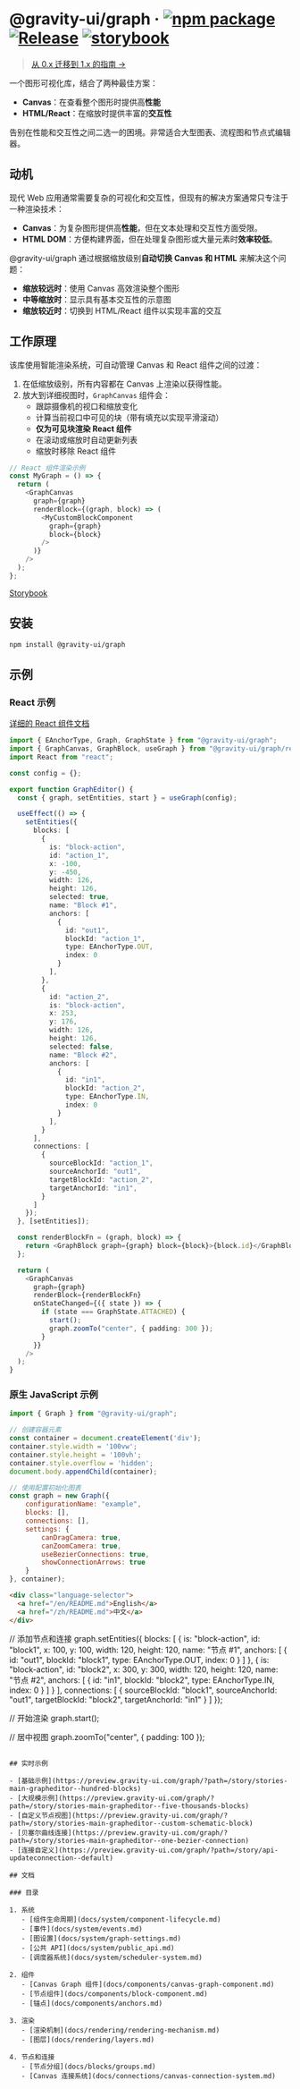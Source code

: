 # @gravity-ui/graph &middot; [![npm package](https://img.shields.io/npm/v/@gravity-ui/graph)](https://www.npmjs.com/package/@gravity-ui/graph) [![Release](https://img.shields.io/github/actions/workflow/status/gravity-ui/graph/release.yml?branch=main&label=Release)](https://github.com/gravity-ui/graph/actions/workflows/release.yml?query=branch:main) [![storybook](https://img.shields.io/badge/Storybook-deployed-ff4685)](https://preview.gravity-ui.com/graph/)

> [从 0.x 迁移到 1.x 的指南 →](docs/migration-guides/v0-to-v1.md)

一个图形可视化库，结合了两种最佳方案：
- **Canvas**：在查看整个图形时提供高**性能**
- **HTML/React**：在缩放时提供丰富的**交互性**

告别在性能和交互性之间二选一的困境。非常适合大型图表、流程图和节点式编辑器。

## 动机

现代 Web 应用通常需要复杂的可视化和交互性，但现有的解决方案通常只专注于一种渲染技术：

- **Canvas**：为复杂图形提供高**性能**，但在文本处理和交互性方面受限。
- **HTML DOM**：方便构建界面，但在处理复杂图形或大量元素时**效率较低**。

@gravity-ui/graph 通过根据缩放级别**自动切换 Canvas 和 HTML** 来解决这个问题：
- **缩放较远时**：使用 Canvas 高效渲染整个图形
- **中等缩放时**：显示具有基本交互性的示意图
- **缩放较近时**：切换到 HTML/React 组件以实现丰富的交互

## 工作原理

该库使用智能渲染系统，可自动管理 Canvas 和 React 组件之间的过渡：

1. 在低缩放级别，所有内容都在 Canvas 上渲染以获得性能。
2. 放大到详细视图时，`GraphCanvas` 组件会：
   - 跟踪摄像机的视口和缩放变化
   - 计算当前视口中可见的块（带有填充以实现平滑滚动）
   - **仅为可见块渲染 React 组件**
   - 在滚动或缩放时自动更新列表
   - 缩放时移除 React 组件

```typescript
// React 组件渲染示例
const MyGraph = () => {
  return (
    <GraphCanvas
      graph={graph}
      renderBlock={(graph, block) => (
        <MyCustomBlockComponent 
          graph={graph} 
          block={block}
        />
      )}
    />
  );
};
```

[Storybook](https://preview.gravity-ui.com/graph/)

## 安装

```bash
npm install @gravity-ui/graph
```

## 示例

### React 示例

[详细的 React 组件文档](docs/react/usage.md)

```typescript
import { EAnchorType, Graph, GraphState } from "@gravity-ui/graph";
import { GraphCanvas, GraphBlock, useGraph } from "@gravity-ui/graph/react";
import React from "react";

const config = {};

export function GraphEditor() {
  const { graph, setEntities, start } = useGraph(config);

  useEffect(() => {
    setEntities({
      blocks: [
        {
          is: "block-action",
          id: "action_1",
          x: -100,
          y: -450,
          width: 126,
          height: 126,
          selected: true,
          name: "Block #1",
          anchors: [
            {
              id: "out1",
              blockId: "action_1",
              type: EAnchorType.OUT,
              index: 0
            }
          ],
        },
        {
          id: "action_2",
          is: "block-action",
          x: 253,
          y: 176,
          width: 126,
          height: 126,
          selected: false,
          name: "Block #2",
          anchors: [
            {
              id: "in1",
              blockId: "action_2",
              type: EAnchorType.IN,
              index: 0
            }
          ],
        }
      ],
      connections: [
        {
          sourceBlockId: "action_1",
          sourceAnchorId: "out1",
          targetBlockId: "action_2",
          targetAnchorId: "in1",
        }
      ]
    });
  }, [setEntities]);

  const renderBlockFn = (graph, block) => {
    return <GraphBlock graph={graph} block={block}>{block.id}</GraphBlock>;
  };

  return (
    <GraphCanvas
      graph={graph}
      renderBlock={renderBlockFn}
      onStateChanged={({ state }) => {
        if (state === GraphState.ATTACHED) {
          start();
          graph.zoomTo("center", { padding: 300 });
        }
      }}
    />
  );
}
```

### 原生 JavaScript 示例

```javascript
import { Graph } from "@gravity-ui/graph";

// 创建容器元素
const container = document.createElement('div');
container.style.width = '100vw';
container.style.height = '100vh';
container.style.overflow = 'hidden';
document.body.appendChild(container);

// 使用配置初始化图表
const graph = new Graph({
    configurationName: "example",
    blocks: [],
    connections: [],
    settings: {
        canDragCamera: true,
        canZoomCamera: true,
        useBezierConnections: true,
        showConnectionArrows: true
    }
}, container);
```

```html
<div class="language-selector">
  <a href="/en/README.md">English</a>
  <a href="/zh/README.md">中文</a>
</div>
```

// 添加节点和连接
graph.setEntities({
    blocks: [
        {
            is: "block-action",
            id: "block1",
            x: 100,
            y: 100,
            width: 120,
            height: 120,
            name: "节点 #1",
            anchors: [
                {
                    id: "out1",
                    blockId: "block1",
                    type: EAnchorType.OUT,
                    index: 0
                }
            ]
        },
        {
            is: "block-action",
            id: "block2",
            x: 300,
            y: 300,
            width: 120,
            height: 120,
            name: "节点 #2",
            anchors: [
                {
                    id: "in1",
                    blockId: "block2",
                    type: EAnchorType.IN,
                    index: 0
                }
            ]
        }
    ],
    connections: [
        {
            sourceBlockId: "block1",
            sourceAnchorId: "out1",
            targetBlockId: "block2",
            targetAnchorId: "in1"
        }
    ]
});

// 开始渲染
graph.start();

// 居中视图
graph.zoomTo("center", { padding: 100 });
```

## 实时示例

- [基础示例](https://preview.gravity-ui.com/graph/?path=/story/stories-main-grapheditor--hundred-blocks)
- [大规模示例](https://preview.gravity-ui.com/graph/?path=/story/stories-main-grapheditor--five-thousands-blocks)
- [自定义节点视图](https://preview.gravity-ui.com/graph/?path=/story/stories-main-grapheditor--custom-schematic-block)
- [贝塞尔曲线连接](https://preview.gravity-ui.com/graph/?path=/story/stories-main-grapheditor--one-bezier-connection)
- [连接自定义](https://preview.gravity-ui.com/graph/?path=/story/api-updateconnection--default)

## 文档

### 目录

1. 系统
   - [组件生命周期](docs/system/component-lifecycle.md)
   - [事件](docs/system/events.md)
   - [图设置](docs/system/graph-settings.md)
   - [公共 API](docs/system/public_api.md)
   - [调度器系统](docs/system/scheduler-system.md)

2. 组件
   - [Canvas Graph 组件](docs/components/canvas-graph-component.md)
   - [节点组件](docs/components/block-component.md)
   - [锚点](docs/components/anchors.md)

3. 渲染
   - [渲染机制](docs/rendering/rendering-mechanism.md)
   - [图层](docs/rendering/layers.md)

4. 节点和连接
   - [节点分组](docs/blocks/groups.md)
   - [Canvas 连接系统](docs/connections/canvas-connection-system.md)